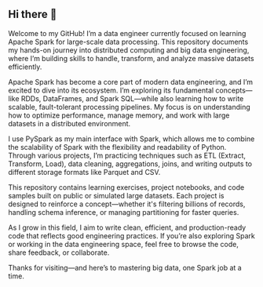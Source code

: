 ## Hi there 👋

Welcome to my GitHub! I’m a data engineer currently focused on learning Apache Spark for large-scale data processing. This repository documents my hands-on journey into distributed computing and big data engineering, where I’m building skills to handle, transform, and analyze massive datasets efficiently.

Apache Spark has become a core part of modern data engineering, and I’m excited to dive into its ecosystem. I’m exploring its fundamental concepts—like RDDs, DataFrames, and Spark SQL—while also learning how to write scalable, fault-tolerant processing pipelines. My focus is on understanding how to optimize performance, manage memory, and work with large datasets in a distributed environment.

I use PySpark as my main interface with Spark, which allows me to combine the scalability of Spark with the flexibility and readability of Python. Through various projects, I’m practicing techniques such as ETL (Extract, Transform, Load), data cleaning, aggregations, joins, and writing outputs to different storage formats like Parquet and CSV.

This repository contains learning exercises, project notebooks, and code samples built on public or simulated large datasets. Each project is designed to reinforce a concept—whether it's filtering billions of records, handling schema inference, or managing partitioning for faster queries.

As I grow in this field, I aim to write clean, efficient, and production-ready code that reflects good engineering practices. If you’re also exploring Spark or working in the data engineering space, feel free to browse the code, share feedback, or collaborate.

Thanks for visiting—and here’s to mastering big data, one Spark job at a time.
